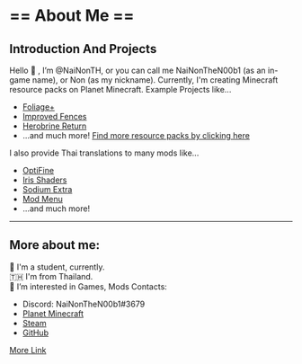 # == About Me ==
## Introduction And Projects
Hello 👋 , I’m @NaiNonTH, or you can call me NaiNonTheN00b1 (as an in-game name), or Non (as my nickname). Currently, I'm creating Minecraft resource packs on Planet Minecraft.
Example Projects like...
- [Foliage+](https://www.planetminecraft.com/texture-pack/foliage-v-1-0/)
- [Improved Fences](https://www.planetminecraft.com/texture-pack/improved-fences-v1-0/)
- [Herobrine Return](https://www.planetminecraft.com/texture-pack/herobrine-return-5353071/)
- ...and much more! [Find more resource packs by clicking here](https://www.planetminecraft.com/member/nainonthen00b1/)

I also provide Thai translations to many mods like...
- [OptiFine](https://github.com/sp614x/optifine)
- [Iris Shaders](https://github.com/IrisShaders/Iris)
- [Sodium Extra](https://github.com/FlashyReese/sodium-extra-fabric)
- [Mod Menu](https://github.com/TerraformersMC/ModMenu)
- ...and much more!

---

## More about me:
📕 I'm a student, currently.  
🇹🇭 I'm from Thailand.  
👀 I’m interested in Games, Mods
Contacts:
- Discord: NaiNonTheN00b1#3679
- [Planet Minecraft](https://www.planetminecraft.com/member/nainonthen00b1/)
- [Steam](https://steamcommunity.com/id/nainonthenoobone/)
- [GitHub](https://github.com/nainonth)

[More Link](https://linktr.ee/nainonthen00b1)
